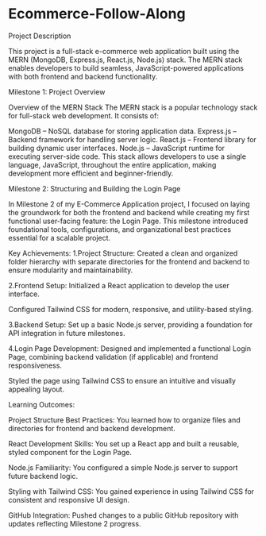 # Ecommerce-Follow-Along

Project Description

This project is a full-stack e-commerce web application built using the MERN (MongoDB, Express.js, React.js, Node.js) stack. The MERN stack enables developers to build seamless, JavaScript-powered applications with both frontend and backend functionality.

Milestone 1: Project Overview

Overview of the MERN Stack
The MERN stack is a popular technology stack for full-stack web development. It consists of:

MongoDB – NoSQL database for storing application data.
Express.js – Backend framework for handling server logic.
React.js – Frontend library for building dynamic user interfaces.
Node.js – JavaScript runtime for executing server-side code.
This stack allows developers to use a single language, JavaScript, throughout the entire application, making development more efficient and beginner-friendly.

Milestone 2: Structuring and Building the Login Page

In Milestone 2 of my E-Commerce Application project, I focused on laying the groundwork for both the frontend and backend while creating my first functional user-facing feature: the Login Page. This milestone introduced foundational tools, configurations, and organizational best practices essential for a scalable project.

Key Achievements:
1.Project Structure:
Created a clean and organized folder hierarchy with separate directories for the frontend and backend to ensure modularity and maintainability.

2.Frontend Setup:
Initialized a React application to develop the user interface.

Configured Tailwind CSS for modern, responsive, and utility-based styling.

3.Backend Setup:
Set up a basic Node.js server, providing a foundation for API integration in future milestones.

4.Login Page Development:
Designed and implemented a functional Login Page, combining backend validation (if applicable) and frontend responsiveness.

Styled the page using Tailwind CSS to ensure an intuitive and visually appealing layout.

Learning Outcomes:

Project Structure Best Practices: You learned how to organize files and directories for frontend and backend development.

React Development Skills: You set up a React app and built a reusable, styled component for the Login Page.

Node.js Familiarity: You configured a simple Node.js server to support future backend logic.

Styling with Tailwind CSS: You gained experience in using Tailwind CSS for consistent and responsive UI design.

GitHub Integration: Pushed changes to a public GitHub repository with updates reflecting Milestone 2 progress.

